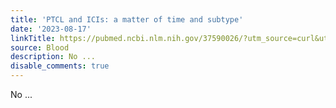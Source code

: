 ```yaml
---
title: 'PTCL and ICIs: a matter of time and subtype'
date: '2023-08-17'
linkTitle: https://pubmed.ncbi.nlm.nih.gov/37590026/?utm_source=curl&utm_medium=rss&utm_campaign=journals&utm_content=7603509&fc=None&ff=20230818180856&v=2.17.9.post6+86293ac
source: Blood
description: No ...
disable_comments: true
---
```

No ...